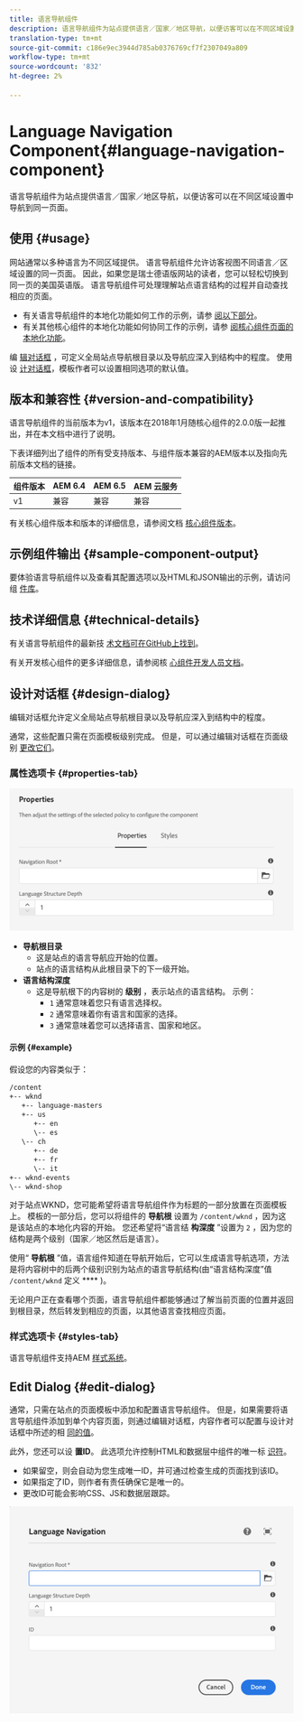 ```yaml
---
title: 语言导航组件
description: 语言导航组件为站点提供语言／国家／地区导航，以便访客可以在不同区域设置中导航到同一页面。
translation-type: tm+mt
source-git-commit: c186e9ec3944d785ab0376769cf7f2307049a809
workflow-type: tm+mt
source-wordcount: '832'
ht-degree: 2%

---
```



# Language Navigation Component{#language-navigation-component}

语言导航组件为站点提供语言／国家／地区导航，以便访客可以在不同区域设置中导航到同一页面。

## 使用 {#usage}

网站通常以多种语言为不同区域提供。 语言导航组件允许访客视图不同语言／区域设置的同一页面。 因此，如果您是瑞士德语版网站的读者，您可以轻松切换到同一页的美国英语版。 语言导航组件可处理理解站点语言结构的过程并自动查找相应的页面。

* 有关语言导航组件的本地化功能如何工作的示例，请参 [阅以下部分](#example)。
* 有关其他核心组件的本地化功能如何协同工作的示例，请参 [阅核心组件页面的本地化功能](/help/get-started/localization.md)。

编 [辑对话框](#edit-dialog) ，可定义全局站点导航根目录以及导航应深入到结构中的程度。 使用设 [计对话框](#design-dialog)，模板作者可以设置相同选项的默认值。

## 版本和兼容性 {#version-and-compatibility}

语言导航组件的当前版本为v1，该版本在2018年1月随核心组件的2.0.0版一起推出，并在本文档中进行了说明。

下表详细列出了组件的所有受支持版本、与组件版本兼容的AEM版本以及指向先前版本文档的链接。

| 组件版本 | AEM 6.4 | AEM 6.5 | AEM 云服务 |
|--- |--- |--- |---|
| v1 | 兼容 | 兼容 | 兼容 |

有关核心组件版本和版本的详细信息，请参阅文档 [核心组件版本](/help/versions.md)。

## 示例组件输出 {#sample-component-output}

要体验语言导航组件以及查看其配置选项以及HTML和JSON输出的示例，请访问组 [件库](https://adobe.com/go/aem_cmp_library_langnav)。

## 技术详细信息 {#technical-details}

有关语言导航组件的最新技 [术文档可在GitHub上找到](https://adobe.com/go/aem_cmp_tech_langnav_v1)。

有关开发核心组件的更多详细信息，请参阅核 [心组件开发人员文档](/help/developing/overview.md)。

## 设计对话框 {#design-dialog}

编辑对话框允许定义全局站点导航根目录以及导航应深入到结构中的程度。

通常，这些配置只需在页面模板级别完成。 但是，可以通过编辑对话框在页面级别 [更改它们](#edit-dialog)。

### 属性选项卡 {#properties-tab}

![语言导航组件的设计对话框](/help/assets/language-navigation-design.png)

* **导航根目录**
   * 这是站点的语言导航应开始的位置。
   * 站点的语言结构从此根目录下的下一级开始。
* **语言结构深度**
   * 这是导航根下的内容树的 **级别** ，表示站点的语言结构。 示例：
      * `1` 通常意味着您只有语言选择权。
      * `2` 通常意味着你有语言和国家的选择。
      * `3` 通常意味着您可以选择语言、国家和地区。

#### 示例 {#example}

假设您的内容类似于：

```
/content
+-- wknd
   +-- language-masters
   +-- us
      +-- en
      \-- es
   \-- ch
      +-- de
      +-- fr
      \-- it
+-- wknd-events
\-- wknd-shop
```

对于站点WKND，您可能希望将语言导航组件作为标题的一部分放置在页面模板上。 模板的一部分后，您可以将组件的 **导航根** 设置为 `/content/wknd` ，因为这是该站点的本地化内容的开始。 您还希望将“语言结 **构深度** ”设置为 `2` ，因为您的结构是两个级别（国家／地区然后是语言）。

使用“ **导航根** ”值，语言组件知道在导航开始后，它可以生成语言导航选项，方法是将内容树中的后两个级别识别为站点的语言导航结构(由“语言结构深度”值 `/content/wknd` 定义 **** )。

无论用户正在查看哪个页面，语言导航组件都能够通过了解当前页面的位置并返回到根目录，然后转发到相应的页面，以其他语言查找相应页面。

### 样式选项卡 {#styles-tab}

语言导航组件支持AEM [样式系统](/help/get-started/authoring.md#component-styling)。

## Edit Dialog {#edit-dialog}

通常，只需在站点的页面模板中添加和配置语言导航组件。 但是，如果需要将语言导航组件添加到单个内容页面，则通过编辑对话框，内容作者可以配置与设计对话框中所述的相 [同的值](#design-dialog)。

此外，您还可以设 **置ID**。 此选项允许控制HTML和数据层中组件的唯一标 [识符](/help/developing/data-layer/overview.md)。

* 如果留空，则会自动为您生成唯一ID，并可通过检查生成的页面找到该ID。
* 如果指定了ID，则作者有责任确保它是唯一的。
* 更改ID可能会影响CSS、JS和数据层跟踪。

![语言导航组件的编辑对话框](/help/assets/language-navigation-edit.png)
